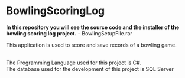 # BowlingScoringLog
**In this repository you will see the source code and the installer of the bowling scoring log project.** - BowlingSetupFile.rar</br>

This application is used to score and save records of a bowling game.</br><br>

The Programming Language used for this project is C#.</br>
The database used for the development of this project is SQL Server</br>


